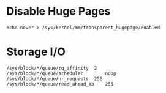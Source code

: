 # Disable Huge Pages
```
echo never > /sys/kernel/mm/transparent_hugepage/enabled
```
# Storage I/O
```
/sys/block/*/queue/rq_affinity  2
/sys/block/*/queue/scheduler        noop
/sys/block/*/queue/nr_requests  256
/sys/block/*/queue/read_ahead_kb    256
```
